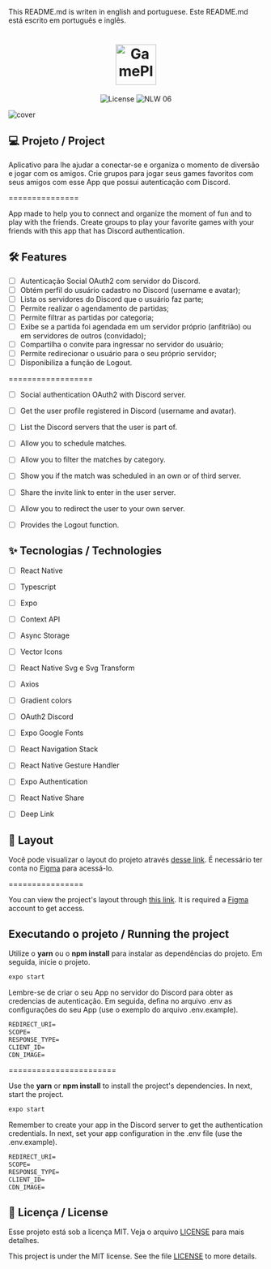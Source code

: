 This README.md is writen in english and portuguese.
Este README.md está escrito em português e inglês.

<h1 align="center">
  <img alt="GamePlay" height="80" title="Plant Manager" src="https://github.com/rocketseat-education/nlw-06-react-native/blob/aff87d78e8abcbc411d8bc5f3f43857c4a07a1ed/.github/logo.png" />
</h1>

<p align="center">
  <img alt="License" src="https://img.shields.io/static/v1?label=license&message=MIT&color=E51C44&labelColor=0A1033">

 <img src="https://img.shields.io/static/v1?label=NLW&message=06&color=E51C44&labelColor=0A1033" alt="NLW 06" />
</p>


![cover](https://raw.githubusercontent.com/rocketseat-education/nlw-06-react-native/aff87d78e8abcbc411d8bc5f3f43857c4a07a1ed/.github/cover.png)


## 💻 Projeto / Project
Aplicativo para lhe ajudar a conectar-se e organiza o momento de diversão e jogar com os amigos. Crie grupos para jogar seus games favoritos com seus amigos com esse App que possui autenticação com Discord.

===============

App made to help you to connect and organize the moment of fun and to play with the friends. Create groups to play your favorite games with your friends with this app that has Discord authentication.


## :hammer_and_wrench: Features 

-   [ ] Autenticação Social OAuth2 com servidor do Discord.
-   [ ] Obtém perfil do usuário cadastro no Discord (username e avatar);
-   [ ] Lista os servidores do Discord que o usuário faz parte;
-   [ ] Permite realizar o agendamento de partidas;
-   [ ] Permite filtrar as partidas por categoria;
-   [ ] Exibe se a partida foi agendada em um servidor próprio (anfitrião) ou em servidores de outros (convidado);
-   [ ] Compartilha o convite para ingressar no servidor do usuário;
-   [ ] Permite redirecionar o usuário para o seu próprio servidor;
-   [ ] Disponibiliza a função de Logout.

==================

-   [ ] Social authentication OAuth2 with Discord server.
-   [ ] Get the user profile registered in Discord (username and avatar).
-   [ ] List the Discord servers that the user is part of.
-   [ ] Allow you to schedule matches.
-   [ ] Allow you to filter the matches by category.
-   [ ] Show you if the match was scheduled in an own or of third server.
-   [ ] Share the invite link to enter in the user server.
-   [ ] Allow you to redirect the user to your own server.
-   [ ] Provides the Logout function.


## ✨ Tecnologias / Technologies

-   [ ] React Native
-   [ ] Typescript
-   [ ] Expo
-   [ ] Context API
-   [ ] Async Storage
-   [ ] Vector Icons
-   [ ] React Native Svg e Svg Transform
-   [ ] Axios
-   [ ] Gradient colors
-   [ ] OAuth2 Discord 
-   [ ] Expo Google Fonts
-   [ ] React Navigation Stack
-   [ ] React Native Gesture Handler
-   [ ] Expo Authentication
-   [ ] React Native Share
-   [ ] Deep Link


## 🔖 Layout

Você pode visualizar o layout do projeto através [desse link](https://www.figma.com/community/file/991338130828322960). É necessário ter conta no [Figma](http://figma.com/) para acessá-lo.

================

You can view the project's layout through [this link](https://www.figma.com/community/file/991338130828322960). It is required a [Figma](http://figma.com/) account to get access.


## Executando o projeto / Running the project

Utilize o **yarn** ou o **npm install** para instalar as dependências do projeto.
Em seguida, inicie o projeto.

```cl
expo start
```

Lembre-se de criar o seu App no servidor do Discord para obter as credencias de autenticação. Em seguida, defina no arquivo .env as configurações do seu App (use o exemplo do arquivo .env.example).
 
 ```cl
REDIRECT_URI=
SCOPE=
RESPONSE_TYPE=
CLIENT_ID=
CDN_IMAGE=
```

=======================

Use the **yarn** or **npm install** to install the project's dependencies. In next, start the project.

```cl
expo start
```

Remember to create your app in the Discord server to get the authentication credentials. In next, set your app configuration in the .env file (use the .env.example).
 
 ```cl
REDIRECT_URI=
SCOPE=
RESPONSE_TYPE=
CLIENT_ID=
CDN_IMAGE=
```



## 📄 Licença / License

Esse projeto está sob a licença MIT. Veja o arquivo [LICENSE](https://github.com/rocketseat-education/nlw-06-react-native/blob/aff87d78e8abcbc411d8bc5f3f43857c4a07a1ed/LICENSE.md) para mais detalhes.

This project is under the MIT license. See the file [LICENSE](https://github.com/rocketseat-education/nlw-06-react-native/blob/aff87d78e8abcbc411d8bc5f3f43857c4a07a1ed/LICENSE.md) to more details.

<br />
